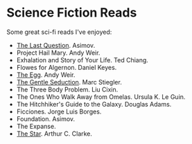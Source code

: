 # Science Fiction Reads

Some great sci-fi reads I've enjoyed:

- [The Last Question](https://www.physics.princeton.edu/ph115/LQ.pdf). Asimov.
- Project Hail Mary. Andy Weir.
- Exhalation and Story of Your Life. Ted Chiang.
- Flowes for Algernon. Daniel Keyes.
- [The Egg](http://www.galactanet.com/oneoff/theegg_mod.html). Andy Weir.
- [The Gentle Seduction](http://www.skyhunter.com/marcs/GentleSeduction.html). Marc Stiegler.
- The Three Body Problem. Liu Cixin.
- The Ones Who Walk Away from Omelas. Ursula K. Le Guin.
- The Hitchhiker's Guide to the Galaxy. Douglas Adams.
- Ficciones. Jorge Luis Borges.
- Foundation. Asimov.
- The Expanse.
- [The Star](https://sites.uni.edu/morgans/astro/course/TheStar.pdf). Arthur C. Clarke.
